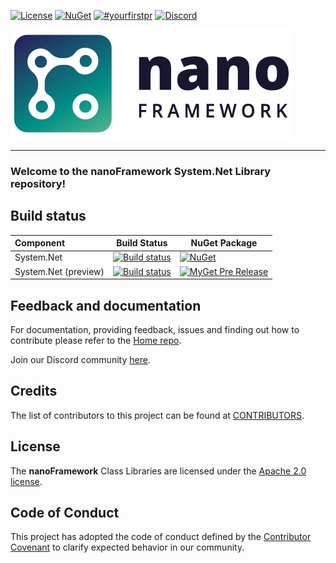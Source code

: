 [![License](https://img.shields.io/badge/License-Apache%202.0-blue.svg)](https://github.com/nanoframework/Home/blob/master/LICENSE) [![NuGet](https://img.shields.io/nuget/dt/nanoFramework.System.Net.svg)]() [![#yourfirstpr](https://img.shields.io/badge/first--timers--only-friendly-blue.svg)](https://github.com/nanoframework/Home/blob/master/CONTRIBUTING.md)  [![Discord](https://img.shields.io/discord/478725473862549535.svg)](https://discord.gg/gCyBu8T)


![nanoFramework logo](https://github.com/nanoframework/Home/blob/master/resources/logo/nanoFramework-repo-logo.png)

-----

### Welcome to the **nanoFramework** System.Net Library repository!


## Build status

| Component | Build Status | NuGet Package |
|:-|---|---|
| System.Net | [![Build status](https://ci.appveyor.com/api/projects/status/jw18rw9nibb41led/branch/master?svg=true)](https://ci.appveyor.com/project/nfbot/lib-system-net/branch/master) | [![NuGet](https://img.shields.io/nuget/v/nanoFramework.System.Net.svg)](https://www.nuget.org/packages/nanoFramework.System.Net/)  |
| System.Net (preview) | [![Build status](https://ci.appveyor.com/api/projects/status/jw18rw9nibb41led/branch/develop?svg=true)](https://ci.appveyor.com/project/nfbot/lib-system-net/branch/develop) | [![MyGet Pre Release](https://img.shields.io/myget/nanoframework-dev/vpre/nanoFramework.System.Net.svg)](https://www.myget.org/feed/nanoframework-dev/package/nuget/nanoFramework.System.Net) |

## Feedback and documentation

For documentation, providing feedback, issues and finding out how to contribute please refer to the [Home repo](https://github.com/nanoframework/Home).

Join our Discord community [here](https://discord.gg/gCyBu8T).


## Credits

The list of contributors to this project can be found at [CONTRIBUTORS](https://github.com/nanoframework/Home/blob/master/CONTRIBUTORS.md).


## License

The **nanoFramework** Class Libraries are licensed under the [Apache 2.0 license](http://www.apache.org/licenses/LICENSE-2.0).


## Code of Conduct
This project has adopted the code of conduct defined by the [Contributor Covenant](http://contributor-covenant.org/)
to clarify expected behavior in our community.
